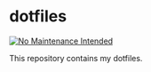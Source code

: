 # dotfiles

[![No Maintenance Intended](https://unmaintained.tech/badge.svg)](https://unmaintained.tech/)

This repository contains my dotfiles.
